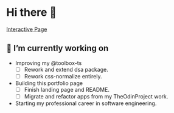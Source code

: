 # Hi there 👋

[Interactive Page](https://gajdascz.github.io/Gajdascz/)

## 🔭 I’m currently working on

- Improving my @toolbox-ts
  - [ ] Rework and extend dsa package.
  - [ ] Rework css-normalize entirely.
- Building this portfolio page
  - [ ] Finish landing page and README.
  - [ ] Migrate and refactor apps from my TheOdinProject work.
- Starting my professional career in software engineering.
